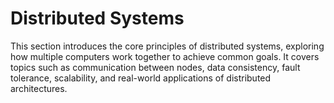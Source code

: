 # Distributed Systems

This section introduces the core principles of distributed systems, exploring how multiple computers work together to achieve common goals. It covers topics such as communication between nodes, data consistency, fault tolerance, scalability, and real-world applications of distributed architectures.

